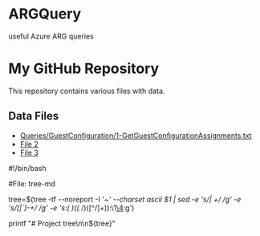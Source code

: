 # ARGQuery
useful Azure ARG queries
# My GitHub Repository

This repository contains various files with data.

## Data Files

- [Queries/GuestConfiguration/1-GetGuestConfigurationAssignments.txt](Queries/GuestConfiguration/1-GetGuestConfigurationAssignments.txt)
- [File 2](file2.csv)
- [File 3](file3.json)


#!/bin/bash

#File: tree-md

tree=$(tree -tf --noreport -I '*~' --charset ascii $1 |
       sed -e 's/| \+/  /g' -e 's/[|`]-\+/ */g' -e 's:\(* \)\(\(.*/\)\([^/]\+\)\):\1[\4](\2):g')

printf "# Project tree\n\n${tree}"
